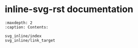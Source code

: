 # inline-svg-rst documentation

```{toctree}
:maxdepth: 2
:caption: Contents:

svg_inline/index
svg_inline/link_target
```
